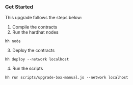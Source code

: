 ### Get Started

This upgrade follows the steps below:

1. Compile the contracts
2. Run the hardhat nodes

```
hh node
```

3. Deploy the contracts

```
hh deploy --network localhost
```

4. Run the scripts

```
hh run scripts/upgrade-box-manual.js --network localhost
```
